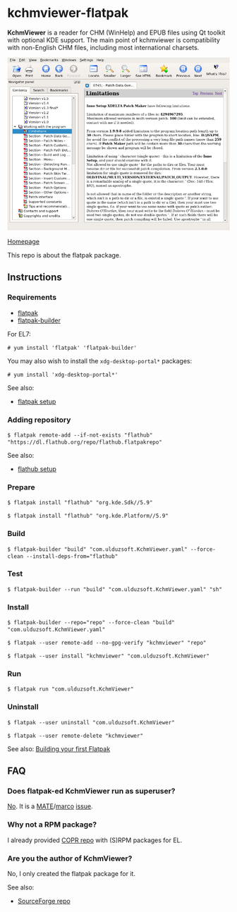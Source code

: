 # kchmviewer-flatpak

**KchmViewer** is a reader for CHM (WinHelp) and EPUB files using Qt toolkit with optional KDE support. The main point of kchmviewer is compatibility with non-English CHM files, including most international charsets.

![kchmviewer-flatpak screenshot](kchmviewer-flatpak.png)

[Homepage](http://www.ulduzsoft.com/linux/kchmviewer)

This repo is about the flatpak package.

## Instructions

### Requirements

* [flatpak](https://github.com/flatpak/flatpak)
* [flatpak-builder](https://github.com/flatpak/flatpak-builder)

For EL7:

```
# yum install 'flatpak' 'flatpak-builder'
```

You may also wish to install the `xdg-desktop-portal*` packages:

```
# yum install 'xdg-desktop-portal*'
```

See also:

* [flatpak setup](https://flatpak.org/setup)

### Adding repository

```
$ flatpak remote-add --if-not-exists "flathub" "https://dl.flathub.org/repo/flathub.flatpakrepo"
```

See also:

* [flathub setup](http://docs.flatpak.org/en/latest/using-flatpak.html#add-a-remote)

### Prepare

```
$ flatpak install "flathub" "org.kde.Sdk//5.9"
```

```
$ flatpak install "flathub" "org.kde.Platform//5.9"
```

### Build

```
$ flatpak-builder "build" "com.ulduzsoft.KchmViewer.yaml" --force-clean --install-deps-from="flathub"
```

### Test

```
$ flatpak-builder --run "build" "com.ulduzsoft.KchmViewer.yaml" "sh"
```

### Install

```
$ flatpak-builder --repo="repo" --force-clean "build" "com.ulduzsoft.KchmViewer.yaml"
```

```
$ flatpak --user remote-add --no-gpg-verify "kchmviewer" "repo"
```

```
$ flatpak --user install "kchmviewer" "com.ulduzsoft.KchmViewer"
```

### Run

```
$ flatpak run "com.ulduzsoft.KchmViewer"
```

### Uninstall

```
$ flatpak --user uninstall "com.ulduzsoft.KchmViewer"
```

```
$ flatpak --user remote-delete "kchmviewer"
```

See also: [Building your first Flatpak](http://docs.flatpak.org/en/latest/first-build.html)

## FAQ

### Does flatpak-ed KchmViewer run as superuser?

[No](https://github.com/flatpak/flatpak/issues/1557). It is a [MATE](https://github.com/mate-desktop)/[marco](https://github.com/mate-desktop/marco) [issue](https://github.com/mate-desktop/marco/issues/301).

### Why not a RPM package?

I already provided [COPR repo](https://copr.fedorainfracloud.org/coprs/scx/kchmviewer) with (S)RPM packages for EL.

### Are you the author of KchmViewer?

No, I only created the flatpak package for it.

See also:

* [SourceForge repo](https://sourceforge.net/projects/kchmviewer)

